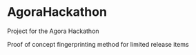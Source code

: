# AgoraHackathon
Project for the Agora Hackathon

Proof of concept fingerprinting method for limited release items
